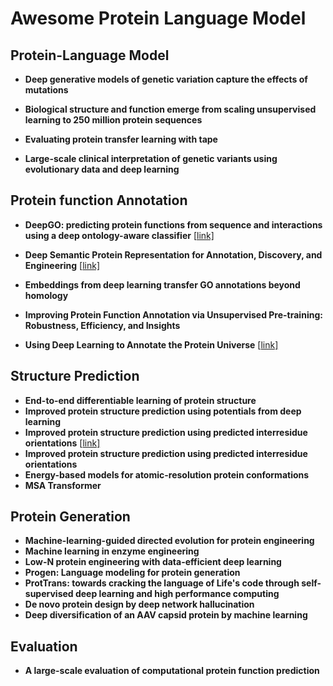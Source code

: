 # Awesome Protein Language Model

## Protein-Language Model

- **Deep generative models of genetic variation capture the effects of mutations**

- **Biological structure and function emerge from scaling unsupervised learning to 250 million protein sequences**

- **Evaluating protein transfer learning with tape**

- **Large-scale clinical interpretation of genetic variants using evolutionary data and deep learning**

## Protein function Annotation

- **DeepGO: predicting protein functions from sequence and interactions using a deep ontology-aware classifier** [[link\]](https://dx.doi.org/10.1093/bioinformatics/btx624)

- **Deep Semantic Protein Representation for Annotation, Discovery, and Engineering** [[link\]](https://www.biorxiv.org/content/early/2018/07/10/365965)

- **Embeddings from deep learning transfer GO annotations beyond homology**
- **Improving Protein Function Annotation via Unsupervised Pre-training: Robustness, Efficiency, and Insights**

- **Using Deep Learning to Annotate the Protein Universe** [[link\]](https://www.biorxiv.org/content/early/2019/05/03/626507)

## Structure Prediction

- **End-to-end differentiable learning of protein structure**
- **Improved protein structure prediction using potentials from deep learning**
- **Improved protein structure prediction using predicted interresidue orientations** [[link\]](https://www.pnas.org/content/117/3/1496)
- **Improved protein structure prediction using predicted interresidue orientations**
- **Energy-based models for atomic-resolution protein conformations**
- **MSA Transformer**

## Protein Generation

- **Machine-learning-guided directed evolution for protein engineering**
- **Machine learning in enzyme engineering**
- **Low-N protein engineering with data-efficient deep learning**
- **Progen: Language modeling for protein generation**
- **ProtTrans: towards cracking the language of Life's code through self-supervised deep learning and high performance computing**
- **De novo protein design by deep network hallucination**
- **Deep diversification of an AAV capsid protein by machine learning**

## Evaluation

- **A large-scale evaluation of computational protein function prediction**
